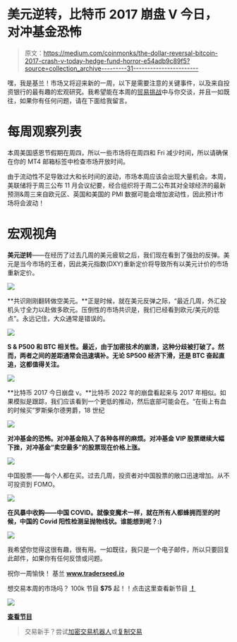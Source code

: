 # 美元逆转，比特币 2017 崩盘 V 今日，对冲基金恐怖

> 原文：<https://medium.com/coinmonks/the-dollar-reversal-bitcoin-2017-crash-v-today-hedge-fund-horror-e54adb9c89f5?source=collection_archive---------31----------------------->

嘿，我是基兰！市场又将迎来新的一周，以下是需要注意的关键事件，以及来自投资银行的最有趣的宏观研究。我希望能在本周的[贸易挑战](http://www.traderseed.io/)中与你交谈，并且一如既往，如果你有任何问题，请在下面给我留言。

# 每周观察列表

本周美国感恩节假期在周四，所以一些市场将在周四和 Fri 减少时间，所以请确保在你的 MT4 邮箱标签中检查市场开放时间。

由于流动性不足导致过大和长时间的波动，市场本周应该会出现大量机会。本周，美联储将于周三公布 11 月会议纪要，经合组织将于周二公布其对全球经济的最新预测&周三来自欧元区、英国和美国的 PMI 数据可能会增加波动性，因此预计市场将会波动！

# 宏观视角

**美元逆转**——在经历了过去几周的美元疲软之后，我们现在看到了强劲的反弹。美元是当今市场的王者，因此美元指数(DXY)重新定价将导致所有以美元计价的市场重新定价。

![](img/1bf00972f1f016a2bf526d1d0e9bd951.png)

**共识刚刚翻转做空美元。**正是时候，就在美元反弹之际，“最近几周，外汇投机头寸全力以赴做多欧元。压倒性的市场共识是，我们已经看到欧元/美元的低点”。永远记住，大众通常是错误的。

![](img/e40c20a0ea9bed82dffb81fb1ede3f5f.png)

**S & P500 和 BTC 相关性。最近，由于加密技术的崩溃，这种分歧被打破了。然而，两者之间的差距通常会迅速填补。无论 SP500 经济下滑，还是 BTC 奋起直追，这都值得关注。**

![](img/85e979cdf25395f818003e800bd95e79.png)

**比特币 2017 今日崩盘 v。**比特币 2022 年的崩盘看起来与 2017 年相似。如果模拟是跟踪，我们应该看到一个更低的推动，然后底部可能会在。“在街上有血的时候买”罗斯柴尔德男爵，18 世纪

![](img/f2569683e6e1b1482a634b31a3cc93e5.png)

**对冲基金的恐怖。对冲基金陷入了各种各样的麻烦。对冲基金 VIP 股票继续大幅下挫，对冲基金“卖空最多”的股票现在价格上涨。**

![](img/0fef0eac004a04600253e4bae77378d1.png)

中国股票——每个人都在买。过去几周，投资者对中国股票的敞口迅速增加。从不可投资到 FOMO。

![](img/9419815e8ba8fcab7731f49c8a2e684b.png)

**在风暴中收购——中国 COVID。就像变魔术一样，就在所有人都蜂拥而至的时候，中国的 Covid 阳性检测呈抛物线状。谁能想到呢？:)**

![](img/34eb29df82818d1f6042fd390e288560.png)

我希望你觉得这很有趣，很有用。一如既往，我只是一个电子邮件，所以只要回复此邮件，如果你有任何反馈或问题。

祝你一周愉快！
基兰
**www.traderseed.io**

想交易本周的市场吗？ 100k 节目 **$75** 起！！点击这里查看新节目 [**！**](http://www.traderseed.io/)

![](img/52cf124af5591c4504ca8fe8d82b0dce.png)

[**查看节目**](http://www.traderseed.io/)

> 交易新手？尝试[加密交易机器人](/coinmonks/crypto-trading-bot-c2ffce8acb2a)或[复制交易](/coinmonks/top-10-crypto-copy-trading-platforms-for-beginners-d0c37c7d698c)